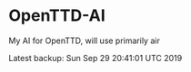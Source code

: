 # OpenTTD-AI
My AI for OpenTTD, will use primarily air

Latest backup: Sun Sep 29 20:41:01 UTC 2019
